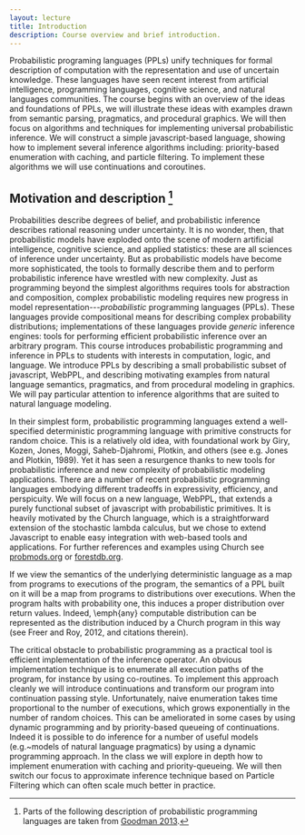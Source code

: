 ```yaml
---
layout: lecture
title: Introduction
description: Course overview and brief introduction.
---
```


Probabilistic programing languages (PPLs) unify techniques for formal description of computation with the representation and use of uncertain knowledge. These languages have seen recent interest from artificial intelligence, programming languages, cognitive science, and natural languages communities. 
The course begins with an overview of the ideas and foundations of PPLs, we will illustrate these ideas with examples drawn from semantic parsing, pragmatics, and procedural graphics. We will then focus on algorithms and techniques for implementing universal probabilistic inference. 
We will construct a simple javascript-based language, showing how to implement several inference algorithms including: priority-based enumeration with caching, and particle filtering. To implement these algorithms we will use continuations and coroutines.

## Motivation and description [^1]

[^1]: Parts of the following description of probabilistic programming languages are taken from [Goodman 2013](http://web.stanford.edu/~ngoodman/papers/POPL2013-abstract.pdf).


Probabilities describe degrees of belief, and probabilistic inference describes rational reasoning under uncertainty. It is no wonder, then, that probabilistic models have exploded onto the scene of modern artificial intelligence, cognitive science, and applied statistics: these are all sciences of inference under uncertainty. But as probabilistic models have become more sophisticated, the tools to formally describe them and to perform probabilistic inference have wrestled with new complexity. Just as programming beyond the simplest algorithms requires tools for abstraction and composition, complex probabilistic modeling requires new progress in model representation---*probabilistic* programming languages (PPLs). These languages provide compositional means for describing complex probability distributions; implementations of these languages provide *generic* inference engines: tools for performing efficient probabilistic inference over an arbitrary program. This course introduces probabilistic programming and inference in PPLs to students with interests in computation, logic, and language. We introduce PPLs by describing a small probabilistic subset of javascript, WebPPL, and describing motivating examples from natural language semantics, pragmatics, and from procedural modeling in graphics. We will pay particular attention to inference algorithms that are suited to natural language modeling.

In their simplest form, probabilistic programming languages extend a well-specified deterministic programming language with primitive constructs for random choice. 
This is a relatively old idea, with foundational work by Giry, Kozen, Jones, Moggi, Saheb-Djahromi, Plotkin, and others (see e.g. Jones and Plotkin, 1989). Yet it has seen a resurgence thanks to new tools for probabilistic inference and new complexity of probabilistic modeling applications. There are a number of recent probabilistic programming languages embodying different tradeoffs in expressivity, efficiency, and perspicuity. 
We will focus on a new language, WebPPL, that extends a purely functional subset of javascript with probabilistic primitives. It is heavily motivated by the Church language, which is a straightforward extension of the stochastic lambda calculus, but we chose to extend Javascript to enable easy integration with web-based tools and applications. For further references and examples using Church see [probmods.org](https://probmods.org) or [forestdb.org](https://forestdb.org).

If we view the semantics of the underlying deterministic language as a map from programs to executions of the program, the semantics of a PPL built on it will be a map from programs to distributions over executions. When the program halts with probability one, this induces a proper distribution over return values. Indeed, \emph{any} computable distribution can be represented as the distribution induced by a Church program in this way (see Freer and Roy, 2012, and citations therein).

The critical obstacle to probabilistic programming as a practical tool is efficient implementation of the inference operator. An obvious implementation technique is to enumerate all execution paths of the program, for instance by using co-routines. To implement this approach cleanly we will introduce continuations and transform our program into continuation passing style. Unfortunately, naive enumeration takes time proportional to the number of executions, which grows exponentially in the number of random choices. This can be ameliorated in some cases by using dynamic programming and by priority-based queueing of continuations. Indeed it is possible to do inference for a number of useful models (e.g.~models of natural language pragmatics) by using a dynamic programming approach. In the class we will explore in depth how to implement enumeration with caching and priority-queueing. We will then switch our focus to approximate inference technique based on Particle Filtering which can often scale much better in practice. 